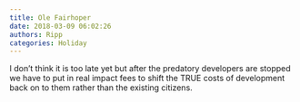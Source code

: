 ```yaml
---
title: Ole Fairhoper
date: 2018-03-09 06:02:26
authors: Ripp
categories: Holiday
---
```


 I don’t think it is too late yet but after the predatory developers are stopped we have to put in real impact fees to shift the TRUE costs of development back on to them rather than the existing citizens.
